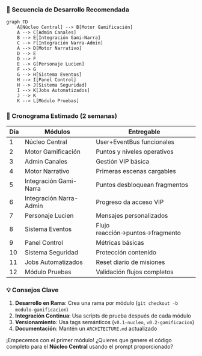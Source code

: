 ### 🔄 Secuencia de Desarrollo Recomendada

```mermaid
graph TD
    A[Núcleo Central] --> B[Motor Gamificación]
    A --> C[Admin Canales]
    B --> E[Integración Gami-Narra]
    C --> F[Integración Narra-Admin]
    A --> D[Motor Narrativo]
    D --> E
    D --> F
    E --> G[Personaje Lucien]
    F --> G
    G --> H[Sistema Eventos]
    H --> I[Panel Control]
    H --> J[Sistema Seguridad]
    I --> K[Jobs Automatizados]
    J --> K
    K --> L[Módulo Pruebas]
```

### 📅 Cronograma Estimado (2 semanas)

| Día | Módulos                     | Entregable                             |
|-----|-----------------------------|----------------------------------------|
| 1   | Núcleo Central              | User+EventBus funcionales              |
| 2   | Motor Gamificación          | Puntos y niveles operativos            |
| 3   | Admin Canales               | Gestión VIP básica                     |
| 4   | Motor Narrativo             | Primeras escenas cargables             |
| 5   | Integración Gami-Narra      | Puntos desbloquean fragmentos          |
| 6   | Integración Narra-Admin     | Progreso da acceso VIP                 |
| 7   | Personaje Lucien            | Mensajes personalizados                |
| 8   | Sistema Eventos             | Flujo reacción→puntos→fragmento        |
| 9   | Panel Control               | Métricas básicas                       |
| 10  | Sistema Seguridad           | Protección contenido                   |
| 11  | Jobs Automatizados          | Reset diario de misiones               |
| 12  | Módulo Pruebas              | Validación flujos completos            |

### 💡 Consejos Clave

1. **Desarrollo en Rama**: Crea una rama por módulo (`git checkout -b modulo-gamificacion`)
2. **Integración Continua**: Usa scripts de prueba después de cada módulo
3. **Versionamiento**: Usa tags semánticos (`v0.1-nucleo`, `v0.2-gamificacion`)
4. **Documentación**: Mantén un `ARCHITECTURE.md` actualizado

¡Empecemos con el primer módulo! ¿Quieres que genere el código completo para el **Núcleo Central** usando el prompt proporcionado?

